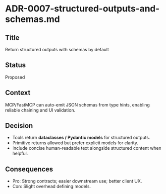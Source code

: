 # ADR-0007-structured-outputs-and-schemas.md

## Title

Return structured outputs with schemas by default

## Status

Proposed

## Context

MCP/FastMCP can auto-emit JSON schemas from type hints, enabling reliable chaining and UI validation.

## Decision

* Tools return **dataclasses / Pydantic models** for structured outputs.
* Primitive returns allowed but prefer explicit models for clarity.
* Include concise human-readable text alongside structured content when helpful.

## Consequences

* Pro: Strong contracts; easier downstream use; better client UX.
* Con: Slight overhead defining models.
